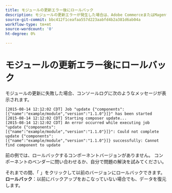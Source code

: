 ```yaml
---
title: モジュールの更新エラー後にロールバック
description: モジュールの更新エラーが発生した場合は、Adobe CommerceまたはMagento Open Sourceのアップグレードをトラブルシューティングします。
source-git-commit: bbc412f1ceafaa557d223aabfd4b2a381d6ab04a
workflow-type: tm+mt
source-wordcount: '0'
ht-degree: 0%

---
```



# モジュールの更新エラー後にロールバック

モジュールの更新に失敗した場合、コンソールログに次のようなメッセージが表示されます。

```terminal
[2015-08-14 12:12:02 CDT] Job "update {"components":[{"name":"example/module","version":"1.1.0"}]}" has been started
[2015-08-14 12:12:02 CDT] Starting composer update...
[2015-08-14 12:12:02 CDT] An error occurred while executing job "update {"components":
[{"name":"example/module","version":"1.1.0"}]}": Could not complete update {"components":
[{"name":"example/module","version":"1.1.0"}]} successfully: Cannot find component to update
```

前の例では、ロールバックするコンポーネントバージョンがありません。 コンポーネントのベンダーに問い合わせるか、自分で問題の解決を試みてください。

それまでの間、「 」をクリックして以前のバージョンにロールバックできます。 **ロールバック**：以前にバックアップをおこなっていない場合でも、データを復元します。
